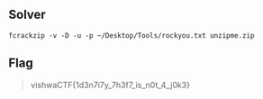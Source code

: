 ## Solver
```
fcrackzip -v -D -u -p ~/Desktop/Tools/rockyou.txt unzipme.zip
```

## Flag
> vishwaCTF{1d3n7i7y_7h3f7_is_n0t_4_j0k3}
